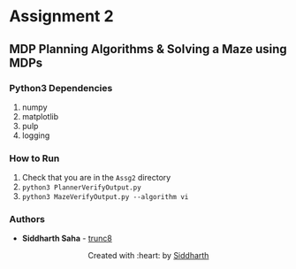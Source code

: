 # Assignment 2

## MDP Planning Algorithms & Solving a Maze using MDPs

### Python3 Dependencies

1. numpy
2. matplotlib
3. pulp
4. logging

### How to Run

1. Check that you are in the `Assg2` directory
2. `python3 PlannerVerifyOutput.py`
3. `python3 MazeVerifyOutput.py --algorithm vi`

### Authors

* **Siddharth Saha** - [trunc8](https://github.com/trunc8)

<p align='center'>Created with :heart: by <a href="https://www.linkedin.com/in/sahasiddharth611/">Siddharth</a></p>